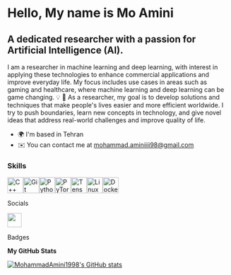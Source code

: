 Hello, My name is Mo Amini
======================================================================================================================================



A dedicated researcher with a passion for Artificial Intelligence (AI).
------------------------------------------------------------------------------------------------------------------

I am a researcher in machine learning and deep learning, with interest in applying these technologies to enhance commercial applications and improve everyday life. My focus includes use cases in areas such as gaming and healthcare, where machine learning and deep learning can be game changing. 💡 🔬 As a researcher, my goal is to develop solutions and techniques that make people's lives easier and more efficient worldwide. I try to push boundaries, learn new concepts in technology, and give novel ideas that address real-world challenges and improve quality of life.


* 🌍  I'm based in Tehran
* ✉️  You can contact me at [mohammad.aminiiii98@gmail.com](mailto:mohammad.aminiiii98@gmail.com)

### Skills

<p align="left">
<a href="https://docs.microsoft.com/en-us/cpp/?view=msvc-170" target="_blank" rel="noreferrer"><img src="https://raw.githubusercontent.com/danielcranney/readme-generator/main/public/icons/skills/cplusplus-colored.svg" width="36" height="36" alt="C++" /></a><a href="https://git-scm.com/" target="_blank" rel="noreferrer"><img src="https://raw.githubusercontent.com/danielcranney/readme-generator/main/public/icons/skills/git-colored.svg" width="36" height="36" alt="Git" /></a><a href="https://www.python.org/" target="_blank" rel="noreferrer"><img src="https://raw.githubusercontent.com/danielcranney/readme-generator/main/public/icons/skills/python-colored.svg" width="36" height="36" alt="Python" /></a><a href="https://pytorch.org/" target="_blank" rel="noreferrer"><img src="https://raw.githubusercontent.com/danielcranney/readme-generator/main/public/icons/skills/pytorch-colored.svg" width="36" height="36" alt="PyTorch" /></a><a href="https://www.tensorflow.org/" target="_blank" rel="noreferrer"><img src="https://raw.githubusercontent.com/danielcranney/readme-generator/main/public/icons/skills/tensorflow-colored.svg" width="36" height="36" alt="TensorFlow" /></a><a href="https://www.linux.org" target="_blank" rel="noreferrer"><img src="https://raw.githubusercontent.com/danielcranney/readme-generator/main/public/icons/skills/linux-colored.svg" width="36" height="36" alt="Linux" /></a><a href="https://www.docker.com/" target="_blank" rel="noreferrer"><img src="https://raw.githubusercontent.com/danielcranney/readme-generator/main/public/icons/skills/docker-colored.svg" width="36" height="36" alt="Docker" /></a>
</p>

Socials

<p align="left"> <a href="https://www.github.com/MohammadAmini77" target="_blank" rel="noreferrer"> <picture> <source media="(prefers-color-scheme: dark)" srcset="https://raw.githubusercontent.com/danielcranney/readme-generator/main/public/icons/socials/github-dark.svg" /> <source media="(prefers-color-scheme: light)" srcset="https://raw.githubusercontent.com/danielcranney/readme-generator/main/public/icons/socials/github.svg" /> <img src="https://raw.githubusercontent.com/danielcranney/readme-generator/main/public/icons/socials/github.svg" width="32" height="32" /> </picture> </a></p>
Badges

<b>My GitHub Stats</b>

<a href="http://www.github.com/MohammadAmini1998"><img src="https://github-readme-stats.vercel.app/api?username=MohammadAmini1998&show_icons=true&hide=issues,contribs&title_color=0891b2&text_color=14b8a6&icon_color=0891b2&bg_color=1c1917&hide_border=true&show_icons=true" alt="MohammadAmini1998's GitHub stats" /></a>

